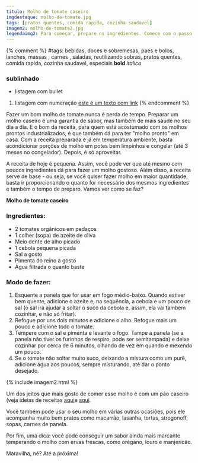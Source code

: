 ```yaml
---
titulo: Molho de tomate caseiro
imgdestaque: molho-de-tomate.jpg
tags: [pratos quentes, comida rapida, cozinha saudavel]
imagem2: molho-de-tomate2.jpg
legendaimg2: Para começar, prepare os ingredientes. Comece com o passo 1 e depois prossiga com o passo 3. Aí é só deixar a panela fazer o serviço.
---
```

{% comment %}
#tags: bebidas, doces e sobremesas, paes e bolos, lanches, massas , carnes , saladas, reutilizando sobras, pratos quentes, comida rapida, cozinha saudavel, especiais
**bold**
*italico*
### sublinhado
* listagem com bullet
1. listagem com numeração
[este é um texto com link](https://www.enderecodolink.com)
{% endcomment %}

Fazer um bom molho de tomate nunca é perda de tempo. Preparar um molho caseiro é uma garantia de sabor, mas também de mais saúde no seu dia a dia. E o bom da receita, para quem está acostumado com os molhos prontos industrializados, é que também dá para ter "molho pronto" em casa. Com a receita preparada e já em temperatura ambiente, basta acondicionar porções de molho em potes bem limpinhos e congelar (até 3 meses no congelador). Depois, é só aproveitar. 

A receita de hoje é pequena. Assim, você pode ver que até mesmo com poucos ingredientes dá para fazer um molho gostoso. Além disso, a receita serve de base - ou seja, se você quiser fazer molho em maior quantidade, basta ir proporcionando o quanto for necessário dos mesmos ingredientes e também o tempo de preparo. Vamos ver como se faz?


**Molho de tomate caseiro** 

### Ingredientes:

* 2 tomates orgânicos em pedaços
* 1 colher (sopa) de azeite de oliva
* Meio dente de alho picado
* 1 cebola pequena picada 
* Sal a gosto
* Pimenta do reino a gosto
* Água filtrada o quanto baste

### Modo de fazer: 
1. Esquente a panela que for usar em fogo médio-baixo. Quando estiver bem quente, adicione o azeite e, na sequência, a cebola e um pouco de sal (o sal irá ajudar a soltar o suco da cebola e, assim, ela vai também cozinhar, e não só fritar). 
2. Refogue por uns dois minutos e adicione o alho. Refogue mais um pouco e adicione todo o tomate. 
3. Tempere com o sal e pimenta e levante o fogo. Tampe a panela (se a panela não tiver os furinhos de respiro, pode ser semitampada) e deixe cozinhar por cerca de 6 minutos, olhando de vez em quando e mexendo um pouco. 
4. Se o tomate não soltar muito suco, deixando a mistura como um purê, adicione água aos poucos, sempre misturando, até dar o ponto desejado. 

{% include imagem2.html %}


Um dos jeitos que mais gosto de comer esse molho é com um pão caseiro (veja ideias de receitas [aqui](http://paneladepau.com.br/pao-integral-pratico)e [aqui](http://paneladepau.com.br/paozinho-recheado). 

Você também pode usar o seu molho em várias outras ocasiões, pois ele acompanha muito bem pratos como macarrão, lasanha, tortas, strogonoff, sopas, carnes de panela. 

Por fim, uma dica: você pode conseguir um sabor ainda mais marcante temperando o molho com ervas frescas, como orégano, louro e manjericão. 

Maravilha, né?
Até a próxima!